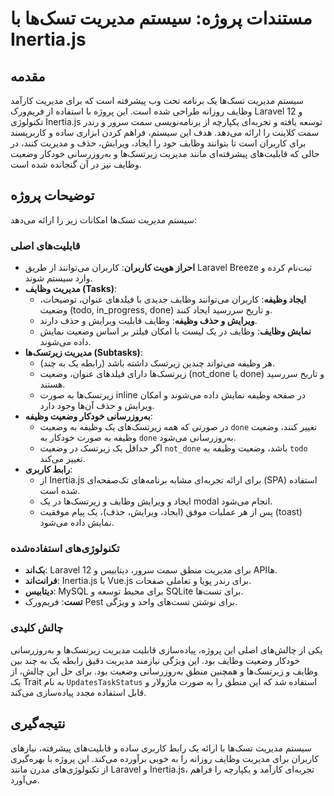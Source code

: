# مستندات پروژه: سیستم مدیریت تسک‌ها با Inertia.js

## مقدمه

سیستم مدیریت تسک‌ها یک برنامه تحت وب پیشرفته است که برای مدیریت کارآمد وظایف روزانه طراحی شده است. این پروژه با استفاده از فریم‌ورک Laravel 12 و تکنولوژی Inertia.js توسعه یافته و تجربه‌ای یکپارچه از برنامه‌نویسی سمت سرور و رندر سمت کلاینت را ارائه می‌دهد. هدف این سیستم، فراهم کردن ابزاری ساده و کاربرپسند برای کاربران است تا بتوانند وظایف خود را ایجاد، ویرایش، حذف و مدیریت کنند، در حالی که قابلیت‌های پیشرفته‌ای مانند مدیریت زیرتسک‌ها و به‌روزرسانی خودکار وضعیت وظایف نیز در آن گنجانده شده است.

## توضیحات پروژه

سیستم مدیریت تسک‌ها امکانات زیر را ارائه می‌دهد:

### قابلیت‌های اصلی
- **احراز هویت کاربران**: کاربران می‌توانند از طریق Laravel Breeze ثبت‌نام کرده و وارد سیستم شوند.
- **مدیریت وظایف (Tasks)**:
  - **ایجاد وظیفه**: کاربران می‌توانند وظایف جدیدی با فیلدهای عنوان، توضیحات، وضعیت (todo, in_progress, done) و تاریخ سررسید ایجاد کنند.
  - **ویرایش و حذف وظیفه**: وظایف قابلیت ویرایش و حذف دارند.
  - **نمایش وظایف**: وظایف در یک لیست با امکان فیلتر بر اساس وضعیت نمایش داده می‌شوند.
- **مدیریت زیرتسک‌ها (Subtasks)**:
  - هر وظیفه می‌تواند چندین زیرتسک داشته باشد (رابطه یک به چند).
  - زیرتسک‌ها دارای فیلدهای عنوان، وضعیت (not_done یا done) و تاریخ سررسید هستند.
  - زیرتسک‌ها به صورت inline در صفحه وظیفه نمایش داده می‌شوند و امکان ویرایش و حذف آن‌ها وجود دارد.
- **به‌روزرسانی خودکار وضعیت وظیفه**:
  - در صورتی که همه زیرتسک‌های یک وظیفه به وضعیت `done` تغییر کنند، وضعیت وظیفه به صورت خودکار به `done` به‌روزرسانی می‌شود.
  - اگر حداقل یک زیرتسک در وضعیت `not_done` باشد، وضعیت وظیفه به `todo` تغییر می‌کند.
- **رابط کاربری**:
  - از Inertia.js برای ارائه تجربه‌ای مشابه برنامه‌های تک‌صفحه‌ای (SPA) استفاده شده است.
  - ایجاد و ویرایش وظایف و زیرتسک‌ها در یک modal انجام می‌شود.
  - پس از هر عملیات موفق (ایجاد، ویرایش، حذف)، یک پیام موفقیت (toast) نمایش داده می‌شود.

### تکنولوژی‌های استفاده‌شده
- **بک‌اند**: Laravel 12 برای مدیریت منطق سمت سرور، دیتابیس و APIها.
- **فرانت‌اند**: Inertia.js با Vue.js برای رندر پویا و تعاملی صفحات.
- **دیتابیس**: MySQL برای محیط توسعه و SQLite برای تست‌ها.
- **تست**: فریم‌ورک Pest برای نوشتن تست‌های واحد و ویژگی.

### چالش کلیدی
یکی از چالش‌های اصلی این پروژه، پیاده‌سازی قابلیت مدیریت زیرتسک‌ها و به‌روزرسانی خودکار وضعیت وظایف بود. این ویژگی نیازمند مدیریت دقیق رابطه یک به چند بین وظایف و زیرتسک‌ها و همچنین منطق به‌روزرسانی وضعیت بود. برای حل این چالش، از یک Trait به نام `UpdatesTaskStatus` استفاده شد که این منطق را به صورت ماژولار و قابل استفاده مجدد پیاده‌سازی می‌کند.

## نتیجه‌گیری
سیستم مدیریت تسک‌ها با ارائه یک رابط کاربری ساده و قابلیت‌های پیشرفته، نیازهای کاربران برای مدیریت وظایف روزانه را به خوبی برآورده می‌کند. این پروژه با بهره‌گیری از تکنولوژی‌های مدرن مانند Laravel و Inertia.js، تجربه‌ای کارآمد و یکپارچه را فراهم می‌آورد.
